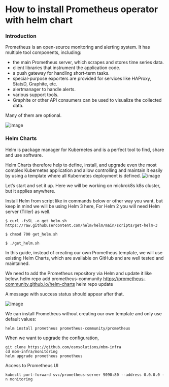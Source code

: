 # How to install Prometheus operator with helm chart

### Introduction
Prometheus is an open-source monitoring and alerting system. It has multiple tool components, including:
* the main Prometheus server, which scrapes and stores time series data.
* client libraries that instrument the application code.
* a push gateway for handling short-term tasks.
* special-purpose exporters are provided for services like HAProxy, StatsD, Graphite, etc.
* alertmanager to handle alerts.
* various support tools.
* Graphite or other API consumers can be used to visualize the collected data.

Many of them are optional.

![image](https://github.com/sagarshrestha24/k8s/assets/76894861/83b963f5-0da3-455b-b749-a223ee0dcd94)


### Helm Charts

Helm is package manager for Kubernetes and is a perfect tool to find, share and use software.

Helm Charts therefore help to define, install, and upgrade even the most complex Kubernetes application and allow controlling and maintain it easily by using a template where all Kubernetes deployment is defined.
![image](https://github.com/sagarshrestha24/k8s/assets/76894861/cba0903b-9a6e-438d-b276-5b8f46ddc4b2)


Let’s start and set it up. Here we will be working on mickrok8s k8s cluster, but it applies anywhere.

Install Helm from script like in commands below or other way you want, but keep in mind we will be using Helm 3 here, For Helm 2 you will need Helm server (Tiller) as well.

```
$ curl -fsSL -o get_helm.sh https://raw.githubusercontent.com/helm/helm/main/scripts/get-helm-3

$ chmod 700 get_helm.sh

$ ./get_helm.sh

```

In this guide, instead of creating our own Prometheus template, we will use existing Helm Charts, which are available on GitHub and are well tested and maintained.

We need to add the Prometheus repository via Helm and update it like below.
helm repo add prometheus-community https://prometheus-community.github.io/helm-charts
helm repo update

A message with success status should appear after that.

![image](https://github.com/sagarshrestha24/k8s/assets/76894861/fca0b643-2cd6-4999-b556-5cdc0246ffe8)

We can install Prometheus without creating our own template and only use default values:
```
helm install prometheus prometheus-community/prometheus
```
 
When we want to upgrade the configuration,
```
git clone https://github.com/osmsolutions/mbm-infra
cd mbm-infra/monitoring
helm upgrade prometheus prometheus
```

 
Access to Prometheus UI
```
kubectl port-forward svc/prometheus-server 9090:80 --address 0.0.0.0 -n monitoring
```
